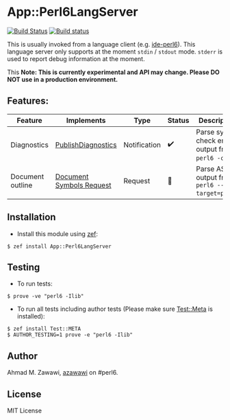 # App::Perl6LangServer

 [![Build Status](https://travis-ci.org/azawawi/app-perl6langserver.svg?branch=master)](https://travis-ci.org/azawawi/app-perl6langserver) [![Build status](https://ci.appveyor.com/api/projects/status/github/azawawi/app-perl6langserver?svg=true)](https://ci.appveyor.com/project/azawawi/app-perl6langserver/branch/master)

This is usually invoked from a language client (e.g.
[ide-perl6](https://github.com/azawawi/ide-perl6)). This language server
only supports at the moment `stdin` / `stdout` mode. `stderr` is used to report debug information at the moment.

This 
**Note: This is currently experimental and API may change. Please DO NOT use in
a production environment.**

## Features:

|Feature|Implements|Type|Status|Description
|-|-|-|-|-|
|Diagnostics|[PublishDiagnostics](https://microsoft.github.io/language-server-protocol/specification#textDocument_publishDiagnostics)|Notification|:heavy_check_mark:|Parse syntax check errors output from `perl6 -c`.|
|Document outline|[Document Symbols Request](https://microsoft.github.io/language-server-protocol/specification#textDocument_documentSymbol)|Request|:construction:|Parse AST output from `perl6 --target=parse`.|

## Installation

- Install this module using [zef](https://github.com/ugexe/zef):

```
$ zef install App::Perl6LangServer
```

## Testing

- To run tests:
```
$ prove -ve "perl6 -Ilib"
```

- To run all tests including author tests (Please make sure
[Test::Meta](https://github.com/jonathanstowe/Test-META) is installed):
```
$ zef install Test::META
$ AUTHOR_TESTING=1 prove -e "perl6 -Ilib"
```

## Author

Ahmad M. Zawawi, [azawawi](https://github.com/azawawi/) on #perl6.

## License

MIT License

